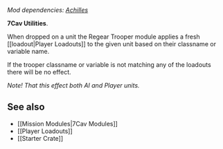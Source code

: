 *Mod dependencies: [Achilles](https://github.com/ArmaAchilles/Achilles)*

**7Cav Utilities**.

When dropped on a unit the Regear Trooper module applies a fresh [[loadout|Player Loadouts]] to the given unit based on their classname or variable name.

If the trooper classname or variable is not matching any of the loadouts there will be no effect.

_Note! That this effect both AI and Player units._

## See also
* [[Mission Modules|7Cav Modules]]
* [[Player Loadouts]]
* [[Starter Crate]]